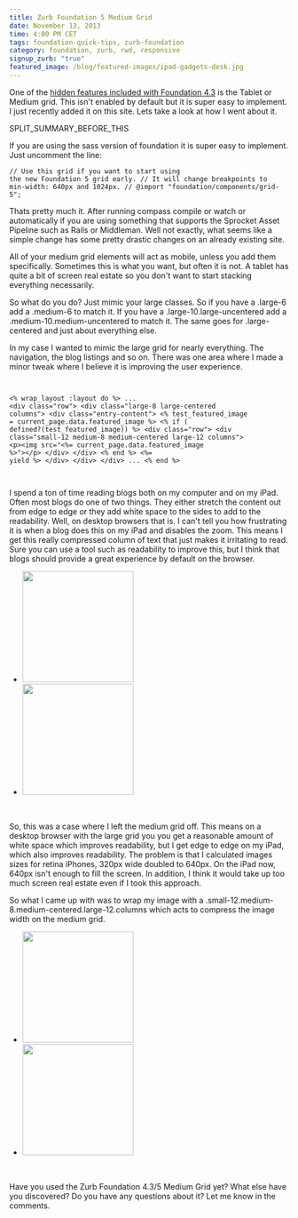 ```yaml
---
title: Zurb Foundation 5 Medium Grid
date: November 13, 2013
time: 4:00 PM CET
tags: foundation-quick-tips, zurb-foundation
category: foundation, zurb, rwd, responsive
signup_zurb: "true"
featured_image: /blog/featured-images/ipad-gadgets-desk.jpg
---
```


One of the [hidden features included with Foundation 4.3](http://zurb.com/article/1226/foundation-4-3-paving-the-road-to-5) is the Tablet or Medium grid. This isn't enabled by default but it is super easy to implement. I just recently added it on this site. Lets take a look at how I went about it.

SPLIT\_SUMMARY\_BEFORE\_THIS

If you are using the sass version of foundation it is super easy to implement. Just uncomment the line:

<code><pre class="scss">// Use this grid if you want to start using the new Foundation 5 grid early.
// It will change breakpoints to min-width: 640px and 1024px.
//
@import "foundation/components/grid-5";
</pre></code>

Thats pretty much it. After running compass compile or watch or automatically if you are using something that supports the Sprocket Asset Pipeline such as Rails or Middleman. Well not exactly, what seems like a simple change has some pretty drastic changes on an already existing site.

All of your medium grid elements will act as mobile, unless you add them specifically. Sometimes this is what you want, but often it is not. A tablet has quite a bit of screen real estate so you don't want to start stacking everything necessarily.

So what do you do? Just mimic your large classes. So if you have a <span class="inline-code">.large-6</span> add a <span class="inline-code">.medium-6</span> to match it. If you have a <span class="inline-code">.large-10.large-uncentered</span> add a <span class="inline-code">.medium-10.medium-uncentered</span> to match it. The same goes for <span class="inline-code">.large-centered</span> and just about everything else.

In my case I wanted to mimic the large grid for nearly everything. The navigation, the blog listings and so on. There was one area where I made a minor tweak where I believe it is improving the user experience.

<code> <pre class="html"><% wrap_layout :layout do %>
...
&lt;div class=&quot;row&quot;&gt;
  &lt;div class=&quot;large-8 large-centered columns&quot;&gt;
    &lt;div class=&quot;entry-content&quot;&gt;
      &lt;% test_featured_image = current_page.data.featured_image %&gt;
      &lt;% if ( defined?(test_featured_image)) %&gt;
        &lt;div class=&quot;row&quot;&gt;
          &lt;div class=&quot;small-12 medium-8 medium-centered large-12 columns&quot;&gt;
            &lt;p&gt;&lt;img src=&quot;&lt;%= current_page.data.featured_image %&gt;&quot;&gt;&lt;/p&gt;
          &lt;/div&gt;
        &lt;/div&gt;
      &lt;% end %&gt;
      &lt;%= yield %&gt;
    &lt;/div&gt;
  &lt;/div&gt;
&lt;/div&gt;
...
&lt;% end %&gt;
</pre> </code>

I spend a ton of time reading blogs both on my computer and on my iPad. Often most blogs do one of two things. They either stretch the content out from edge to edge or they add white space to the sides to add to the readability. Well, on desktop browsers that is. I can't tell you how frustrating it is when a blog does this on my iPad and disables the zoom. This means I get this really compressed column of text that just makes it irritating to read. Sure you can use a tool such as readability to improve this, but I think that blogs should provide a great experience by default on the browser.

<ul class="clearing-thumbs" data-clearing>
  <li><a href="../../../images/blog/2013/medium-grid/ipad-landscape-before.png"><img data-caption="iPad Landscape Before" src="../../../images/blog/2013/medium-grid/ipad-landscape-before.png" class="th" width="200"></a></li>
  <li><a href="../../../images/blog/2013/medium-grid/ipad-landscape-after.png"><img data-caption="iPad Landscape After" src="../../../images/blog/2013/medium-grid/ipad-landscape-after.png" class="th" width="200"></a></li>
</ul>

<br>



So, this was a case where I left the medium grid off. This means on a desktop browser with the large grid you you get a reasonable amount of white space which improves readability, but I get edge to edge on my iPad, which also improves readability. The problem is that I calculated images sizes for retina iPhones, 320px wide doubled to 640px. On the iPad now, 640px isn't enough to fill the screen. In addition, I think it would take up too much screen real estate even if I took this approach.

So what I came up with was to wrap my image with a <span class="inline-code">.small-12.medium-8.medium-centered.large-12.columns</span> which acts to compress the image width on the medium grid.


<ul class="clearing-thumbs" data-clearing>
  <li><a href="../../../images/blog/2013/medium-grid/ipad-portrait-before.png"><img data-caption="iPad Potrait Before" src="../../../images/blog/2013/medium-grid/ipad-portrait-before.png" class="th" width="200"></a></li>
  <li><a href="../../../images/blog/2013/medium-grid/ipad-portrait-after.png"><img data-caption="iPad Potrait After" src="../../../images/blog/2013/medium-grid/ipad-portrait-after.png" class="th" width="200"></a></li>
</ul>

<br>

Have you used the Zurb Foundation 4.3/5 Medium Grid yet? What else have you discovered? Do you have any questions about it? Let me know in the comments.



